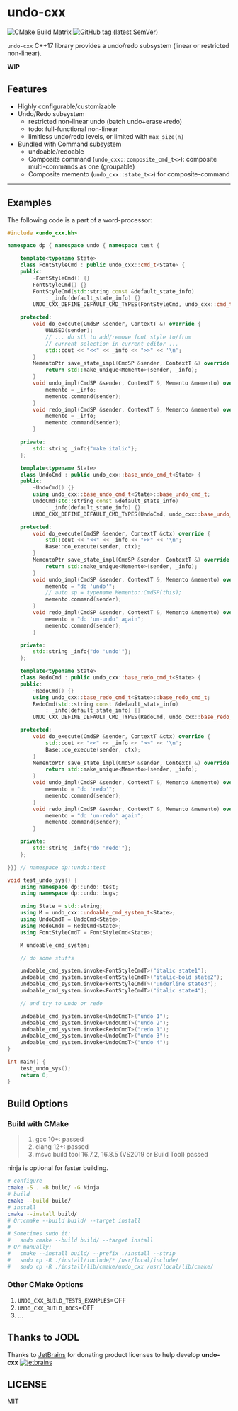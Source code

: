 # undo-cxx

![CMake Build Matrix](https://github.com/hedzr/undo-cxx/workflows/CMake%20Build%20Matrix/badge.svg) <!-- 
![CMake Build Matrix](https://github.com/hedzr/undo-cxx/workflows/CMake%20Build%20Matrix/badge.svg?event=release) 
--> [![GitHub tag (latest SemVer)](https://img.shields.io/github/tag/hedzr/undo-cxx.svg?label=release)](https://github.com/hedzr/undo-cxx/releases)

`undo-cxx` C++17 library provides a undo/redo subsystem (linear or restricted non-linear).

**WIP**

## Features

- Highly configurable/customizable
- Undo/Redo subsystem
  - restricted non-linear undo (batch undo+erase+redo)
  - todo: full-functional non-linear
  - limitless undo/redo levels, or limited with `max_size(n)`
- Bundled with Command subsystem
  - undoable/redoable
  - Composite command (`undo_cxx::composite_cmd_t<>`): composite multi-commands as one (groupable)
  - Composite memento (`undo_cxx::state_t<>`) for composite-command

---

## Examples

The following code is a part of a word-processor:

```cpp
#include <undo_cxx.hh>

namespace dp { namespace undo { namespace test {

    template<typename State>
    class FontStyleCmd : public undo_cxx::cmd_t<State> {
    public:
        ~FontStyleCmd() {}
        FontStyleCmd() {}
        FontStyleCmd(std::string const &default_state_info)
            : _info(default_state_info) {}
        UNDO_CXX_DEFINE_DEFAULT_CMD_TYPES(FontStyleCmd, undo_cxx::cmd_t);

    protected:
        void do_execute(CmdSP &sender, ContextT &) override {
            UNUSED(sender);
            // ... do sth to add/remove font style to/from
            // current selection in current editor ...
            std::cout << "<<" << _info << ">>" << '\n';
        }
        MementoPtr save_state_impl(CmdSP &sender, ContextT &) override {
            return std::make_unique<Memento>(sender, _info);
        }
        void undo_impl(CmdSP &sender, ContextT &, Memento &memento) override {
            memento = _info;
            memento.command(sender);
        }
        void redo_impl(CmdSP &sender, ContextT &, Memento &memento) override {
            memento = _info;
            memento.command(sender);
        }

    private:
        std::string _info{"make italic"};
    };

    template<typename State>
    class UndoCmd : public undo_cxx::base_undo_cmd_t<State> {
    public:
        ~UndoCmd() {}
        using undo_cxx::base_undo_cmd_t<State>::base_undo_cmd_t;
        UndoCmd(std::string const &default_state_info)
            : _info(default_state_info) {}
        UNDO_CXX_DEFINE_DEFAULT_CMD_TYPES(UndoCmd, undo_cxx::base_undo_cmd_t);

    protected:
        void do_execute(CmdSP &sender, ContextT &ctx) override {
            std::cout << "<<" << _info << ">>" << '\n';
            Base::do_execute(sender, ctx);
        }
        MementoPtr save_state_impl(CmdSP &sender, ContextT &) override {
            return std::make_unique<Memento>(sender, _info);
        }
        void undo_impl(CmdSP &sender, ContextT &, Memento &memento) override {
            memento = "do 'undo'";
            // auto sp = typename Memento::CmdSP(this);
            memento.command(sender);
        }
        void redo_impl(CmdSP &sender, ContextT &, Memento &memento) override {
            memento = "do 'un-undo' again";
            memento.command(sender);
        }

    private:
        std::string _info{"do 'undo'"};
    };

    template<typename State>
    class RedoCmd : public undo_cxx::base_redo_cmd_t<State> {
    public:
        ~RedoCmd() {}
        using undo_cxx::base_redo_cmd_t<State>::base_redo_cmd_t;
        RedoCmd(std::string const &default_state_info)
            : _info(default_state_info) {}
        UNDO_CXX_DEFINE_DEFAULT_CMD_TYPES(RedoCmd, undo_cxx::base_redo_cmd_t);

    protected:
        void do_execute(CmdSP &sender, ContextT &ctx) override {
            std::cout << "<<" << _info << ">>" << '\n';
            Base::do_execute(sender, ctx);
        }
        MementoPtr save_state_impl(CmdSP &sender, ContextT &) override {
            return std::make_unique<Memento>(sender, _info);
        }
        void undo_impl(CmdSP &sender, ContextT &, Memento &memento) override {
            memento = "do 'redo'";
            memento.command(sender);
        }
        void redo_impl(CmdSP &sender, ContextT &, Memento &memento) override {
            memento = "do 'un-redo' again";
            memento.command(sender);
        }

    private:
        std::string _info{"do 'redo'"};
    };

}}} // namespace dp::undo::test

void test_undo_sys() {
    using namespace dp::undo::test;
    using namespace dp::undo::bugs;

    using State = std::string;
    using M = undo_cxx::undoable_cmd_system_t<State>;
    using UndoCmdT = UndoCmd<State>;
    using RedoCmdT = RedoCmd<State>;
    using FontStyleCmdT = FontStyleCmd<State>;

    M undoable_cmd_system;

    // do some stuffs

    undoable_cmd_system.invoke<FontStyleCmdT>("italic state1");
    undoable_cmd_system.invoke<FontStyleCmdT>("italic-bold state2");
    undoable_cmd_system.invoke<FontStyleCmdT>("underline state3");
    undoable_cmd_system.invoke<FontStyleCmdT>("italic state4");

    // and try to undo or redo

    undoable_cmd_system.invoke<UndoCmdT>("undo 1");
    undoable_cmd_system.invoke<UndoCmdT>("undo 2");
    undoable_cmd_system.invoke<RedoCmdT>("redo 1");
    undoable_cmd_system.invoke<UndoCmdT>("undo 3");
    undoable_cmd_system.invoke<UndoCmdT>("undo 4");
}

int main() {
    test_undo_sys();
    return 0;
}
```




## Build Options

### Build with CMake

> 1. gcc 10+: passed
> 2. clang 12+: passed
> 3. msvc build tool 16.7.2, 16.8.5 (VS2019 or Build Tool) passed

ninja is optional for faster building.

```bash
# configure
cmake -S . -B build/ -G Ninja
# build
cmake --build build/
# install
cmake --install build/
# Or:cmake --build build/ --target install
#
# Sometimes sudo it:
#   sudo cmake --build build/ --target install
# Or manually:
#   cmake --install build/ --prefix ./install --strip
#   sudo cp -R ./install/include/* /usr/local/include/
#   sudo cp -R ./install/lib/cmake/undo_cxx /usr/local/lib/cmake/
```


### Other CMake Options

1. `UNDO_CXX_BUILD_TESTS_EXAMPLES`=OFF
2. `UNDO_CXX_BUILD_DOCS`=OFF
3. ...


## Thanks to JODL

Thanks to [JetBrains](https://www.jetbrains.com/?from=undo-cxx) for donating product licenses to help develop **undo-cxx** [![jetbrains](https://gist.githubusercontent.com/hedzr/447849cb44138885e75fe46f1e35b4a0/raw/bedfe6923510405ade4c034c5c5085487532dee4/jetbrains-variant-4.svg)](https://www.jetbrains.com/?from=hedzr/undo-cxx)


## LICENSE

MIT

